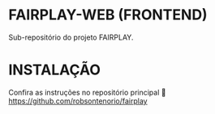 # FAIRPLAY-WEB (FRONTEND)

Sub-repositório do projeto FAIRPLAY.

# INSTALAÇÃO

Confira as instruções no repositório principal 🔗 https://github.com/robsontenorio/fairplay